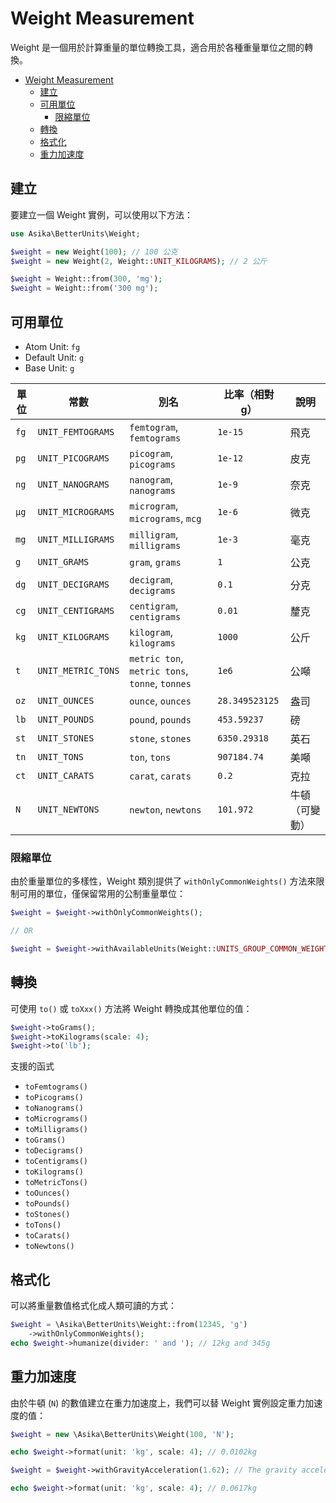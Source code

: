 # Weight Measurement

Weight 是一個用於計算重量的單位轉換工具，適合用於各種重量單位之間的轉換。

<!-- TOC -->
* [Weight Measurement](#weight-measurement)
  * [建立](#建立)
  * [可用單位](#可用單位)
    * [限縮單位](#限縮單位)
  * [轉換](#轉換)
  * [格式化](#格式化)
  * [重力加速度](#重力加速度)
<!-- TOC -->

## 建立

要建立一個 Weight 實例，可以使用以下方法：

```php
use Asika\BetterUnits\Weight;

$weight = new Weight(100); // 100 公克
$weight = new Weight(2, Weight::UNIT_KILOGRAMS); // 2 公斤

$weight = Weight::from(300, 'mg');
$weight = Weight::from('300 mg');
```

## 可用單位

- Atom Unit: `fg`
- Default Unit: `g`
- Base Unit: `g`

| 單位    | 常數                        | 別名                                        | 比率（相對 g）               | 說明       |
|-------|---------------------------|-------------------------------------------|------------------------|----------|
| `fg`  | `UNIT_FEMTOGRAMS`         | `femtogram`, `femtograms`                 | `1e-15`                | 飛克       |
| `pg`  | `UNIT_PICOGRAMS`          | `picogram`, `picograms`                   | `1e-12`                | 皮克       |
| `ng`  | `UNIT_NANOGRAMS`          | `nanogram`, `nanograms`                   | `1e-9`                 | 奈克       |
| `μg`  | `UNIT_MICROGRAMS`         | `microgram`, `micrograms`, `mcg`          | `1e-6`                 | 微克       |
| `mg`  | `UNIT_MILLIGRAMS`         | `milligram`, `milligrams`                 | `1e-3`                 | 毫克       |
| `g`   | `UNIT_GRAMS`              | `gram`, `grams`                           | `1`                    | 公克       |
| `dg`  | `UNIT_DECIGRAMS`          | `decigram`, `decigrams`                   | `0.1`                  | 分克       |
| `cg`  | `UNIT_CENTIGRAMS`         | `centigram`, `centigrams`                 | `0.01`                 | 釐克       |
| `kg`  | `UNIT_KILOGRAMS`          | `kilogram`, `kilograms`                   | `1000`                 | 公斤       |
| `t`   | `UNIT_METRIC_TONS`        | `metric ton`, `metric tons`, `tonne`, `tonnes` | `1e6`             | 公噸       |
| `oz`  | `UNIT_OUNCES`             | `ounce`, `ounces`                         | `28.349523125`         | 盎司       |
| `lb`  | `UNIT_POUNDS`             | `pound`, `pounds`                         | `453.59237`            | 磅        |
| `st`  | `UNIT_STONES`             | `stone`, `stones`                         | `6350.29318`           | 英石       |
| `tn`  | `UNIT_TONS`               | `ton`, `tons`                             | `907184.74`            | 美噸       |
| `ct`  | `UNIT_CARATS`             | `carat`, `carats`                         | `0.2`                  | 克拉       |
| `N`   | `UNIT_NEWTONS`            | `newton`, `newtons`                       | `101.972`              | 牛頓 （可變動） |

### 限縮單位

由於重量單位的多樣性，Weight 類別提供了 `withOnlyCommonWeights()` 方法來限制可用的單位，僅保留常用的公制重量單位：

```php
$weight = $weight->withOnlyCommonWeights();

// OR

$weight = $weight->withAvailableUnits(Weight::UNITS_GROUP_COMMON_WEIGHTS);
```

## 轉換

可使用 `to()` 或 `toXxx()` 方法將 Weight 轉換成其他單位的值：

```php
$weight->toGrams();
$weight->toKilograms(scale: 4);
$weight->to('lb');
```

支援的函式

- `toFemtograms()`
- `toPicograms()`
- `toNanograms()`
- `toMicrograms()`
- `toMilligrams()`
- `toGrams()`
- `toDecigrams()`
- `toCentigrams()`
- `toKilograms()`
- `toMetricTons()`
- `toOunces()`
- `toPounds()`
- `toStones()`
- `toTons()`
- `toCarats()`
- `toNewtons()`

## 格式化

可以將重量數值格式化成人類可讀的方式：

```php
$weight = \Asika\BetterUnits\Weight::from(12345, 'g')
    ->withOnlyCommonWeights();
echo $weight->humanize(divider: ' and '); // 12kg and 345g
```

## 重力加速度

由於牛頓 (`N`) 的數值建立在重力加速度上，我們可以替 Weight 實例設定重力加速度的值：

```php
$weight = new \Asika\BetterUnits\Weight(100, 'N');

echo $weight->format(unit: 'kg', scale: 4); // 0.0102kg

$weight = $weight->withGravityAcceleration(1.62); // The gravity acceleration on the Moon

echo $weight->format(unit: 'kg', scale: 4); // 0.0617kg
```
